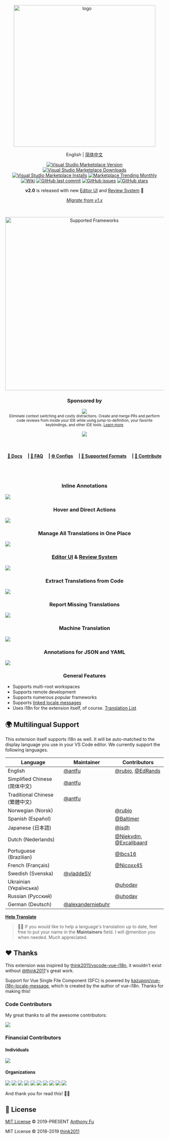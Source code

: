 <p align="center">
<img src="https://github.com/antfu/i18n-ally/blob/screenshots/full-logo.png?raw=true" alt="logo" width="450"/>
</p>

<p align='center'>
English | <a href="https://github.com/antfu/i18n-ally/blob/master/README.zh-CN.md">简体中文</a>
</p>

<p align="center">
<a href="https://marketplace.visualstudio.com/items?itemName=antfu.i18n-ally" target="__blank"><img src="https://img.shields.io/visual-studio-marketplace/v/antfu.i18n-ally.svg?color=blue&amp;label=VS%20Code%20Marketplace&logo=visual-studio-code" alt="Visual Studio Marketplace Version" /></a>
<a href="https://marketplace.visualstudio.com/items?itemName=antfu.i18n-ally" target="__blank"><img src="https://img.shields.io/visual-studio-marketplace/d/antfu.i18n-ally.svg?color=4bdbe3" alt="Visual Studio Marketplace Downloads" /></a>
<a href="https://marketplace.visualstudio.com/items?itemName=antfu.i18n-ally" target="__blank"><img src="https://img.shields.io/visual-studio-marketplace/i/antfu.i18n-ally.svg?color=63ba83" alt="Visual Studio Marketplace Installs" /></a>
<a href="https://marketplace.visualstudio.com/items?itemName=antfu.i18n-ally" target="__blank"><img src="https://vsmarketplacebadge.apphb.com/trending-monthly/antfu.i18n-ally.svg?color=a1b858" alt="Marketplace Trending Monthly" /></a>
<br/>
<a href="https://github.com/antfu/i18n-ally/wiki" target="__blank"><img alt="Wiki" src="https://img.shields.io/static/v1?label=docs&message=wiki&color=e3897b"></a>
<a href="https://github.com/antfu/i18n-ally" target="__blank"><img src="https://img.shields.io/github/last-commit/antfu/i18n-ally.svg?color=c977be" alt="GitHub last commit" /></a>
<a href="https://github.com/antfu/i18n-ally/issues" target="__blank"><img src="https://img.shields.io/github/issues/antfu/i18n-ally.svg?color=a38eed" alt="GitHub issues" /></a>
<a href="https://github.com/antfu/i18n-ally" target="__blank"><img alt="GitHub stars" src="https://img.shields.io/github/stars/antfu/i18n-ally?style=social"></a>
</p>

<p align='center'>
<b>v2.0</b> is released with new <a href='https://github.com/antfu/i18n-ally/wiki/Migration-v1.x'>Editor UI</a> and <a href='https://github.com/antfu/i18n-ally/wiki/Review-&-Collaboration-System'>Review System</a> 🎉
</p>

<p align='center'><i>
<a href="https://github.com/antfu/i18n-ally/wiki/Migration-v1.x">Migrate from v1.x</a>
</i></p>
<br>

<p align="center">
<a href='https://github.com/antfu/i18n-ally/wiki/Supported-Frameworks' target="__blank">
<img src="https://github.com/antfu/i18n-ally/blob/screenshots/supported-frameworks.png?raw=true" alt="Supported Frameworks" width="550"/>
</a>
</p>

<h3 align="center">Sponsored by</h3>
<p align="center">
<a title="Try CodeStream" href="https://sponsorlink.codestream.com/?utm_source=vscmarket&amp;utm_campaign=i18nally&amp;utm_medium=banner"><img src="https://alt-images.codestream.com/codestream_logo_i18nally.png"></a></br>
<sup>Eliminate context switching and costly distractions. Create and merge PRs and perform code reviews from inside your IDE while using jump-to-definition, your favorite keybindings, and other IDE tools. <a title="Try CodeStream" href="https://sponsorlink.codestream.com/?utm_source=vscmarket&amp;utm_campaign=i18nally&amp;utm_medium=banner">Learn more</a></sup>
</p>

<p align="center">
  <a href="https://cdn.jsdelivr.net/gh/antfu/static/sponsors.svg">
    <img src='https://cdn.jsdelivr.net/gh/antfu/static/sponsors.png'/>
  </a>
</p>

<br>

<h4 align="center">
<a href="https://github.com/antfu/i18n-ally/wiki">📖 Docs</a>
　|
<a href="https://github.com/antfu/i18n-ally/wiki/FAQ">💭 FAQ</a>
　|
<a href="https://github.com/antfu/i18n-ally/wiki/Configurations">⚙️ Configs</a>
　|
<a href="https://github.com/antfu/i18n-ally/wiki/Locale-Formats#supported-locale-formats">📜 Supported Formats</a>
　|
<a href="https://github.com/antfu/i18n-ally/wiki/Contribute">🧱 Contribute</a>
</h4>

<br>
<br>

<h3 align='center'>Inline Annotations</h3>

![](https://github.com/antfu/i18n-ally/blob/screenshots/annotation-animated.gif?raw=true)

<h3 align='center'>Hover and Direct Actions</h3>

![](https://github.com/antfu/i18n-ally/blob/screenshots/hover.png?raw=true)

<h3 align='center'>Manage All Translations in One Place</h3>

![](https://github.com/antfu/i18n-ally/blob/screenshots/review-sidebar.png?raw=true)

<h3 align='center'><a href='https://github.com/antfu/i18n-ally/wiki/Editor-UI'>Editor UI</a> & <a href='https://github.com/antfu/i18n-ally/wiki/Review-&-Collaboration-System'>Review System</a></h3>

![](https://github.com/antfu/i18n-ally/blob/screenshots/review-editor.png?raw=true)

<h3 align='center'>Extract Translations from Code</h3>

![](https://github.com/antfu/i18n-ally/blob/screenshots/extract.png?raw=true)

<h3 align='center'>Report Missing Translations</h3>

![](https://github.com/antfu/i18n-ally/blob/screenshots/problems.png?raw=true)

<h3 align='center'>Machine Translation</h3>

![](https://github.com/antfu/i18n-ally/blob/screenshots/quick-actions.png?raw=true)

<h3 align='center'>Annotations for JSON and YAML</h3>

![](https://github.com/antfu/i18n-ally/blob/screenshots/annotation-locale.png?raw=true)

<h3 align="center">General Features</h3>

- Supports multi-root workspaces
- Supports remote development
- Supports numerous popular frameworks
- Supports [linked locale messages](https://kazupon.github.io/vue-i18n/guide/messages.html#linked-locale-messages)
- Uses i18n for the extension itself, of course. [Translation List](https://github.com/antfu/i18n-ally#-multilingual-support)


## 🌍 Multilingual Support

This extension itself supports i18n as well. It will be auto-matched to the display language you use in your VS Code editor. We currently support the following languages.

| Language | Maintainer | Contributors |
| --- | --- | --- |
| English    | [@antfu](https://github.com/antfu)          | [@rubjo](https://github.com/rubjo), [@EdRands](https://github.com/EdRands) |
| Simplified Chinese (简体中文)  | [@antfu](https://github.com/antfu)           |       |
| Traditional Chinese (繁體中文)  | [@antfu](https://github.com/antfu)           |       |
| Norwegian (Norsk)  |  | [@rubjo](https://github.com/rubjo)       |
| Spanish (Español) |  | [@Baltimer](https://github.com/Baltimer) |
| Japanese (日本語) |  | [@isdh](https://github.com/isdh) |
| Dutch (Nederlands) |  | [@Niekvdm](https://github.com/Niekvdm), [@Excalibaard](https://github.com/Excalibaard) |
| Portuguese (Brazilian)  |  | [@Ibcs16](https://github.com/Ibcs16) |
| French (Français) |  | [@Nicoxx45](https://github.com/Nicoxx45) |
| Swedish (Svenska) | [@vladdeSV](https://github.com/vladdeSV) |  |
| Ukrainian (Українська) |  | [@uhodav](https://github.com/uhodav) |
| Russian (Русский) |  | [@uhodav](https://github.com/uhodav) |
| German (Deutsch) | [@alexanderniebuhr](https://github.com/alexanderniebuhr) | |

[**Help Translate**](https://github.com/antfu/i18n-ally/wiki/Contribute#working-on-translations)

> 👨‍💻 If you would like to help a language's translation up to date, feel free to put your name in the **Maintainers** field. I will @mention you when needed. Much appreciated.

## ❤️ Thanks

This extension was inspired by [think2011/vscode-vue-i18n](https://github.com/think2011/vscode-vue-i18n), it wouldn't exist without [@think2011](https://github.com/think2011)'s great work.

Support for Vue Single File Component (SFC) is powered by [kazupon/vue-i18n-locale-message](https://github.com/kazupon/vue-i18n-locale-message), which is created by the author of vue-i18n. Thanks for making this!


### Code Contributors

My great thanks to all the awesome contributors:

<a href="https://github.com/antfu/i18n-ally/graphs/contributors"><img src="https://opencollective.com/i18n-ally/contributors.svg?width=890"/></a>

### Financial Contributors

#### Individuals

<a href="https://opencollective.com/i18n-ally"><img src="https://opencollective.com/i18n-ally/individuals.svg?width=890"></a>

#### Organizations

<a href="https://opencollective.com/i18n-ally/organization/0/website"><img src="https://opencollective.com/i18n-ally/organization/0/avatar.svg"></a>
<a href="https://opencollective.com/i18n-ally/organization/1/website"><img src="https://opencollective.com/i18n-ally/organization/1/avatar.svg"></a>
<a href="https://opencollective.com/i18n-ally/organization/2/website"><img src="https://opencollective.com/i18n-ally/organization/2/avatar.svg"></a>
<a href="https://opencollective.com/i18n-ally/organization/3/website"><img src="https://opencollective.com/i18n-ally/organization/3/avatar.svg"></a>
<a href="https://opencollective.com/i18n-ally/organization/4/website"><img src="https://opencollective.com/i18n-ally/organization/4/avatar.svg"></a>
<a href="https://opencollective.com/i18n-ally/organization/5/website"><img src="https://opencollective.com/i18n-ally/organization/5/avatar.svg"></a>
<a href="https://opencollective.com/i18n-ally/organization/6/website"><img src="https://opencollective.com/i18n-ally/organization/6/avatar.svg"></a>
<a href="https://opencollective.com/i18n-ally/organization/7/website"><img src="https://opencollective.com/i18n-ally/organization/7/avatar.svg"></a>
<a href="https://opencollective.com/i18n-ally/organization/8/website"><img src="https://opencollective.com/i18n-ally/organization/8/avatar.svg"></a>
<a href="https://opencollective.com/i18n-ally/organization/9/website"><img src="https://opencollective.com/i18n-ally/organization/9/avatar.svg"></a>

And thank you for read this! 🙇‍♂️

## 📄 License

[MIT License](https://github.com/antfu/i18n-ally/blob/master/LICENSE) © 2019-PRESENT [Anthony Fu](https://github.com/antfu)

MIT License © 2018-2019 [think2011](https://github.com/think2011)
